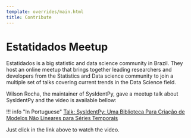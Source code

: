 ```yaml
---
template: overrides/main.html
title: Contribute
---
```


# Estatidados Meetup

Estatidados is a big statistic and data science community in Brazil. They host an online meetup that brings together leading researchers and developers from the Statistics and Data science community to join a multiple set of talks covering current trends in the Data Science field.

Wilson Rocha, the maintainer of SysIdentPy, gave a meetup talk about SysIdentPy and the video is available bellow:

!!! info "In Portuguese"
    [Talk: SysIdentPy: Uma Biblioteca Para Criação de Modelos Não Lineares para Séries Temporais](https://www.youtube.com/watch?v=lNlSpYm9_-A)

Just click in the link above to watch the video.
